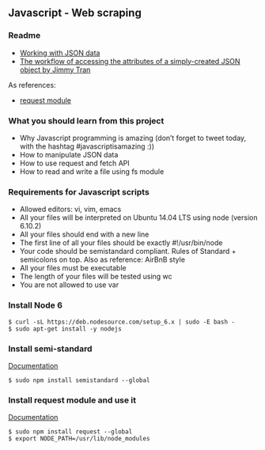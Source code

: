 ## Javascript - Web scraping

### Readme

- [Working with JSON data](https://developer.mozilla.org/en-US/docs/Learn/JavaScript/Objects/JSON)
- [The workflow of accessing the attributes of a simply-created JSON object by Jimmy Tran](https://medium.com/meatandmachines/the-workflow-of-accessing-the-attributes-of-a-simply-created-json-object-82a5b33e2319)

As references:
- [request module](https://github.com/request/request)

### What you should learn from this project

- Why Javascript programming is amazing (don’t forget to tweet today, with the hashtag #javascriptisamazing :))
- How to manipulate JSON data
- How to use request and fetch API
- How to read and write a file using fs module

### Requirements for Javascript scripts

- Allowed editors: vi, vim, emacs
- All your files will be interpreted on Ubuntu 14.04 LTS using node (version 6.10.2)
- All your files should end with a new line
- The first line of all your files should be exactly #!/usr/bin/node
- Your code should be semistandard compliant. Rules of Standard + semicolons on top. Also as reference: AirBnB style
- All your files must be executable
- The length of your files will be tested using wc
- You are not allowed to use var

### Install Node 6
```
$ curl -sL https://deb.nodesource.com/setup_6.x | sudo -E bash -
$ sudo apt-get install -y nodejs
```
### Install semi-standard
[Documentation](https://github.com/Flet/semistandard)
```
$ sudo npm install semistandard --global
```
### Install request module and use it
[Documentation](https://github.com/request/request)
```
$ sudo npm install request --global
$ export NODE_PATH=/usr/lib/node_modules
```
